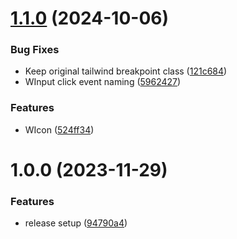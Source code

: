 # [1.1.0](https://github.com/woolimi/wool-components/compare/v1.0.0...v1.1.0) (2024-10-06)


### Bug Fixes

* Keep original tailwind breakpoint class ([121c684](https://github.com/woolimi/wool-components/commit/121c68413e9c96d83ca73620168088be8f54415c))
* WInput click event naming ([5962427](https://github.com/woolimi/wool-components/commit/5962427aebeaaa8ba8274afd82fe20d30980395e))


### Features

* WIcon ([524ff34](https://github.com/woolimi/wool-components/commit/524ff34c537c25565bd8cbe00a34684232ef67bb))

# 1.0.0 (2023-11-29)

### Features

- release setup ([94790a4](https://github.com/woolimi/wool-components/commit/94790a4c2f519d95a2830abbd8353a675b96d994))
